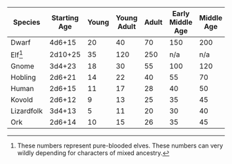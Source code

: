 |Species |Starting Age |Young |Young Adult |Adult |Early Middle Age |Middle Age |Late Middle Age |Old Age | Advanced Old Age | Dotage |
|----------|-------------|-----------|------------|------|-----------------|-----------|----------------|--------|------------------|--------|
|Dwarf|4d6+15 |20  |40  |70 |150  |200 |250  |300 |350  |400+ |
|Elf[^*]|2d10+25 |35  |120  |250 |n/a  |n/a |n/a  |n/a |n/a  |n/a |
|Gnome|3d4+23 |18  |30  |55 |100  |120 |140  |160 |180  |200+ |
|Hobling|2d6+21 |14  |22  |40 |55  |70  |85  |100 |115  |130+ |
|Human|2d6+15 |11  |17  |28 |40  |50  |60  |70 |80  |90+ |
|Kovold|2d6+12 |9  |13  |25 |35  |45  |55  |65 |75  |85+ |
|Lizardfolk|3d4+13 |5  |11  |20 |30  |40  |49  |57 |64  |70+ |
|Ork|2d6+14 |10  |15  |26 |35  |45  |56  |67 |78  |90+ |
[^*]: These numbers represent pure-blooded elves. These numbers can very wildly depending for characters of mixed ancestry.